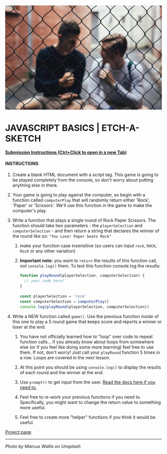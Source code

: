 ![](README.jpg)

# JAVASCRIPT BASICS | ETCH-A-SKETCH

[**Submission Instructions (Ctrl+Click to open in a new Tab)**](https://github.com/SocialHackersAcademy/FrontEndCourseExercises/#instructions)

#### INSTRUCTIONS

1. Create a blank HTML document with a script tag.  This game is going to be played
    completely from the console, so don't worry about putting anything else in there.

2. Your game is going to play against the computer, so begin with a function called `computerPlay` that will randomly return either 'Rock', 'Paper' or 'Scissors'.  We'll use this function in the game to make the computer's play.

3. Write a function that plays a single round of Rock Paper Scissors.  The function should take two parameters - the `playerSelection` and `computerSelection` - and then return a string that declares the winner of the round like so: `"You Lose! Paper beats Rock"`

   1. make your function case insensitive (so users can input `rock`, `ROCK`, `RocK` or any other variation)

   2. __Important note:__ you want to `return` the results of this function call, _not_ `console.log()` them.  To test this function console.log the results:

      ```js
      function playRound(playerSelection, computerSelection) {
      	// your code here!
      }

      const playerSelection = 'rock'
      const computerSelection = computerPlay()
      console.log(playRound(playerSelection, computerSelection))
      ```


4. Write a NEW function called `game()`. Use the previous function _inside_ of this one to play a 5 round game that keeps score and reports a winner or loser at the end.

   1. You have not officially learned how to "loop" over code to repeat function calls... if you already know about loops from somewhere else (or if you feel like doing some more learning) feel free to use them.  If not, don't worry! Just call your `playRound` function 5 times in a row.  Loops are covered in the next lesson.

   2. At this point you should be using `console.log()` to display the results of each round and the winner at the end.
   
   3. Use `prompt()` to get input from the user. [Read the docs here if you need to.](https://developer.mozilla.org/en-US/docs/Web/API/Window/prompt)
   
   4. Feel free to re-work your previous functions if you need to.  Specifically, you might want to change the return value to something more useful.
   
   5. Feel free to create more "helper" functions if you think it would be useful.


[Project page](https://athena.socialhackersacademy.org/topic/project-rock-paper-scissors/)

---

_Photo by Marcus Wallis on Unsplash_